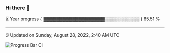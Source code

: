 ### Hi there 👋

⏳ Year progress { ▓▓▓▓▓▓▓▓▓▓▓▓▓▓▓▓▓▓▓░░░░░░░░░░░ } 65.51 %

---

⏰ Updated on Sunday, August 28, 2022, 2:40 AM UTC

![Progress Bar CI](https://github.com/arthurbuhl/arthurbuhl/workflows/Progress%20Bar%20CI/badge.svg)
